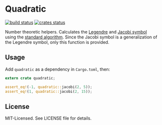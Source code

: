 # Quadratic
[![build status](https://secure.travis-ci.org/clux/quadratic.svg)](http://travis-ci.org/clux/quadratic)
[![crates status](https://img.shields.io/crates/v/quadratic.svg)](https://crates.io/crates/quadratic)

Number theoretic helpers. Calculates the [Legendre](http://mathworld.wolfram.com/LegendreSymbol.html) and [Jacobi symbol](http://mathworld.wolfram.com/JacobiSymbol.html) using the [standard algorithm](https://en.wikipedia.org/wiki/Jacobi_symbol#Calculating_the_Jacobi_symbol). Since the Jacobi symbol is a generalization of the Legendre symbol, only this function is provided.

## Usage
Add `quadratic` as a dependency in `Cargo.toml`, then:

```rust
extern crate quadratic;

assert_eq!(-1, quadratic::jacobi(2, 5));
assert_eq!(1, quadratic::jacobi(2, 15));
```

## License
MIT-Licensed. See LICENSE file for details.

